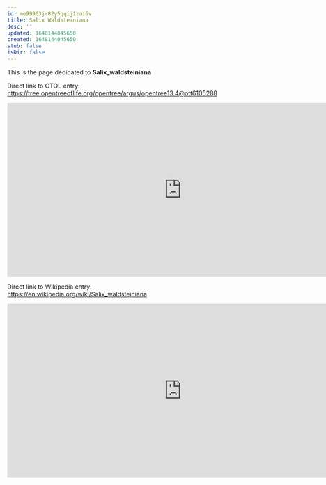```yaml
---
id: me99903jr82y5qqij1zai6v
title: Salix Waldsteiniana
desc: ''
updated: 1648144045650
created: 1648144045650
stub: false
isDir: false
---
```

This is the page dedicated to **Salix_waldsteiniana**


Direct link to OTOL entry: https://tree.opentreeoflife.org/opentree/argus/opentree13.4@ott6105288



<html>
    <body>
    <iframe src="https://tree.opentreeoflife.org/opentree/argus/opentree13.4@ott6105288"
    width="800" height="400" frameborder="0" allowfullscreen> </iframe>
    </body>
</html>
    


Direct link to Wikipedia entry: https://en.wikipedia.org/wiki/Salix_waldsteiniana



<html>
    <body>
    <iframe src="https://en.wikipedia.org/wiki/Salix_waldsteiniana"
    width="800" height="400" frameborder="0" allowfullscreen> </iframe>
    </body>
</html>
    
